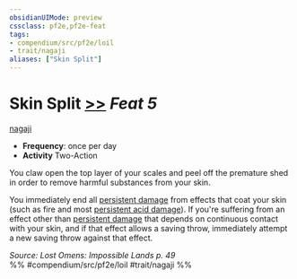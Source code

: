 ```yaml
---
obsidianUIMode: preview
cssclass: pf2e,pf2e-feat
tags:
- compendium/src/pf2e/loil
- trait/nagaji
aliases: ["Skin Split"]
---
```

# Skin Split  [>>](chapter-9-playing-the-game.md#Actions "Two-Action") *Feat 5*  
[nagaji](nagaji-loil.md "Nagaji Ancestry & Heritage Trait")  

- **Frequency**: once per day
- **Activity** Two-Action

You claw open the top layer of your scales and peel off the premature shed in order to remove harmful substances from your skin.

You immediately end all [persistent damage](conditions.md#Persistent%20Damage) from effects that coat your skin (such as fire and most [persistent acid damage](conditions.md#Persistent%20Damage)). If you're suffering from an effect other than [persistent damage](conditions.md#Persistent%20Damage) that depends on continuous contact with your skin, and if that effect allows a saving throw, immediately attempt a new saving throw against that effect.

*Source: Lost Omens: Impossible Lands p. 49*  
%% #compendium/src/pf2e/loil #trait/nagaji %%